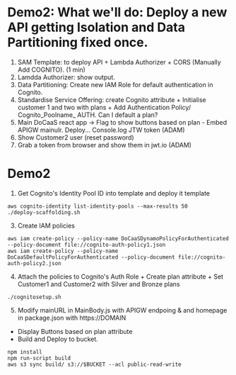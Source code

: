 # Demo2: What we'll do: Deploy a new API getting Isolation and Data Partitioning fixed once.
1. SAM Template: to deploy API + Lambda Authorizer + CORS (Manually Add COGNITO). (1 min)
2. Lamdda Authorizer: show output.
3. Data Partitioning: Create new IAM Role for default authentication in Cognito.
4. Standardise Service Offering: create Cognito attribute + Initialise customer 1 and two with plans + Add Authentication Policy/ Cognito_Poolname_ AUTH. Can I default a plan?
5. Main DoCaaS react app -> Flag to show buttons based on plan - Embed APIGW mainulr. Deploy... Console.log JTW token (ADAM)
6. Show Customer2 user (reset password)
7. Grab a token from browser and show them in jwt.io (ADAM)

# Demo2
1. Get Cognito's Identity Pool ID into template and deploy it template
```shell
aws cognito-identity list-identity-pools --max-results 50
./deploy-scaffolding.sh
```


3. Create IAM policies
```shell
aws iam create-policy --policy-name DoCaaSDynamoPolicyForAuthenticated --policy-document file://cognito-auth-policy1.json
aws iam create-policy --policy-name DoCaaSDefaultPolicyForAuthenticated --policy-document file://cognito-auth-policy2.json
```
4. Attach the policies to Cognito's Auth Role + Create plan attribute + Set Customer1 and Customer2 with Silver and Bronze plans
```shell
./cognitosetup.sh
```

5. Modify mainURL in MainBody.js with APIGW endpoing & and homepage in package.json with https://DOMAIN
* Display Buttons based on plan attribute
* Build and Deploy to bucket.
```shell
npm install
npm run-script build
aws s3 sync build/ s3://$BUCKET --acl public-read-write
```
